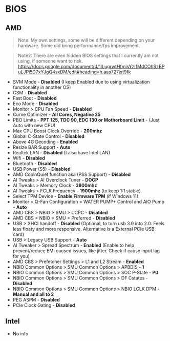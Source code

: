 # BIOS

## AMD

> Note: My own settings, some will be different depending on your hardware. Some did bring performance/fps improvement.

> Note2: There are even hidden BIOS settings that I currently am not using, if someone want to risk. <https://docs.google.com/document/d/1ILugrwtHfmisYzI1MdCOhSzBPuLJPi5D7xYJgQ4sxDM/edit#heading=h.aas727jxt9fk>

- SVM Mode - **Disabled** (I keep Enabled due to using virtualization functionality in another OS)
- CSM - **Disabled**
- Fast Boot - **Disabled**
- Eco Mode - **Disabled**
- Monitor > CPU Fan Speed - **Disabled**
- Curve Optimizer - **All Cores, Negative 25**
- PBO Limits - **PPT 125, TDC 90, EDC 130 or Motherboard Limit** - (Just Auto with new CPU)
- Max CPU Boost Clock Override - **200mhz**
- Global C-State Control - **Disabled**
- Above 4G Decoding - **Enabled**
- Resize BAR Support - **Auto**
- Realtek LAN - **Disabled** (I also have Intel LAN)
- Wifi - **Disabled**
- Bluetooth - **Disabled**
- USB Power (S5) - **Disabled**
- AMD CoolnQuiet function aka (PSS Support) - **Disabled**
- AI Tweaks > AI Overclock Tuner - **DOCP**
- AI Tweaks > Memory Clock - **3800mhz**
- AI Tweaks > FCLK Frequency - **1900mhz** (to keep 1:1 stable)
- Select TPM Device - **Enable Firmware TPM** (if Windows 11)
- Monitor > Q-Fan Configuration > WATER PUMP+ Control and AIO Pump - **Auto**
- AMD CBS > NBIO > SMU > CCPC - **Disabled**
- AMD CBS > NBIO > SMU > Preferred - **Disabled**
- USB > XHCI handoff - **Disabled** (Optional, to turn usb 3.0 into 2.0. Feels less floaty and more responsive. Alternative is a External PCIe USB card)
- USB > Legacy USB Support - **Auto**
- AI Tweaker > Spread Spectrum - **Enabled** (Enable to help prevent/reduce EMI caused issues, like jitter. Check if cause input lag for you)
- AMD CBS > Prefetcher Settings > L1 and L2 Stream - **Enabled**
- NBIO Common Options > SMU Common Options > APBDIS - **1**
- NBIO Common Options > SMU Common Options > SOC P-State - **P0**
- NBIO Common Options > SMU Common Options > DF Cstates - **Disabled**
- NBIO Common Options > SMU Common Options > NBIO LCLK DPM - **Manual and all to 2**
- PEG ASPM - **Disabled**
- PCIe Clock Gating - **Disabled**

## Intel

- No info
